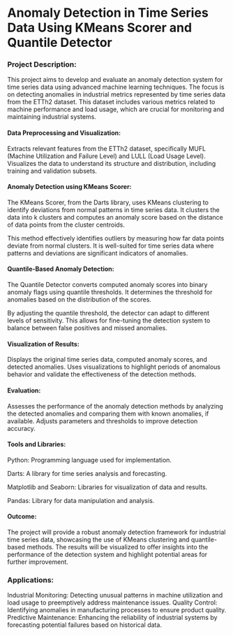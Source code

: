 
# Anomaly Detection in Time Series Data Using KMeans Scorer and Quantile Detector


### Project Description:

This project aims to develop and evaluate an anomaly detection system for time series data using advanced machine learning techniques. The focus is on detecting anomalies in industrial metrics represented by time series data from the ETTh2 dataset. This dataset includes various metrics related to machine performance and load usage, which are crucial for monitoring and maintaining industrial systems.


#### Data Preprocessing and Visualization:

Extracts relevant features from the ETTh2 dataset, specifically MUFL (Machine Utilization and Failure Level) and LULL (Load Usage Level). Visualizes the data to understand its structure and distribution, including training and validation subsets.

#### Anomaly Detection using KMeans Scorer:

The KMeans Scorer, from the Darts library, uses KMeans clustering to identify deviations from normal patterns in time series data. It clusters the data into k clusters and computes an anomaly score based on the distance of data points from the cluster centroids.

This method effectively identifies outliers by measuring how far data points deviate from normal clusters. It is well-suited for time series data where patterns and deviations are significant indicators of anomalies.

#### Quantile-Based Anomaly Detection:

The Quantile Detector converts computed anomaly scores into binary anomaly flags using quantile thresholds. It determines the threshold for anomalies based on the distribution of the scores.

By adjusting the quantile threshold, the detector can adapt to different levels of sensitivity. This allows for fine-tuning the detection system to balance between false positives and missed anomalies.

#### Visualization of Results:

Displays the original time series data, computed anomaly scores, and detected anomalies. Uses visualizations to highlight periods of anomalous behavior and validate the effectiveness of the detection methods.

#### Evaluation:

Assesses the performance of the anomaly detection methods by analyzing the detected anomalies and comparing them with known anomalies, if available. Adjusts parameters and thresholds to improve detection accuracy.

#### Tools and Libraries:

Python: Programming language used for implementation. 

Darts: A library for time series analysis and forecasting.

Matplotlib and Seaborn: Libraries for visualization of data and results.

Pandas: Library for data manipulation and analysis.


#### Outcome: 
The project will provide a robust anomaly detection framework for industrial time series data, showcasing the use of KMeans clustering and quantile-based methods. The results will be visualized to offer insights into the performance of the detection system and highlight potential areas for further improvement.

### Applications:

Industrial Monitoring: Detecting unusual patterns in machine utilization and load usage to preemptively address maintenance issues.
Quality Control: Identifying anomalies in manufacturing processes to ensure product quality.
Predictive Maintenance: Enhancing the reliability of industrial systems by forecasting potential failures based on historical data.
